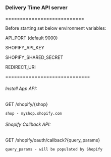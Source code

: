 ### Delivery Time API server

===========================

Before starting set below environment variables:


API_PORT (default 9000)

SHOPIFY_API_KEY

SHOPIFY_SHARED_SECRET

REDIRECT_URI


=============================

###### Install App API:

GET /shopify/{shop}

	shop - myshop.shopify.com



###### Shopify Callback API:

GET /shopify/oauth/callback?{query_params}

	query_params - will be populated by Shopify
